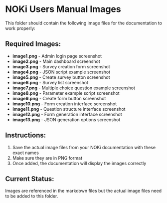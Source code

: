 # NOKi Users Manual Images

This folder should contain the following image files for the documentation to work properly:

## Required Images:

- **image1.png** - Admin login page screenshot
- **image2.png** - Main dashboard screenshot  
- **image3.png** - Survey creation form screenshot
- **image4.png** - JSON script example screenshot
- **image5.png** - Create survey button screenshot
- **image6.png** - Survey list screenshot
- **image7.png** - Multiple choice question example screenshot
- **image8.png** - Parameter example script screenshot
- **image9.png** - Create form button screenshot
- **image10.png** - Form creation interface screenshot
- **image11.png** - Question structure interface screenshot
- **image12.png** - Form generation interface screenshot
- **image13.png** - JSON generation options screenshot

## Instructions:
1. Save the actual image files from your NOKi documentation with these exact names
2. Make sure they are in PNG format
3. Once added, the documentation will display the images correctly

## Current Status:
Images are referenced in the markdown files but the actual image files need to be added to this folder.
